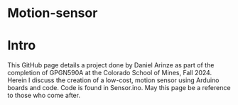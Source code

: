 # Motion-sensor
# Intro
This GitHub page details a project done by Daniel Arinze as part of the completion of GPGN590A at the Colorado School of Mines, Fall 2024. Herein I discuss the creation of a low-cost, motion sensor using Arduino boards and code. Code is found in Sensor.ino. May this page be a reference to those who come after.
